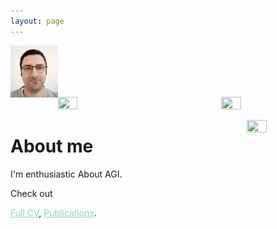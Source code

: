 ```yaml
---
layout: page
---
```


<!--<span style="display:block; margin-top:-30px;">
![My face](my_profile2c.jpg)
</span>-->

<img align="left" src="my_profile2c.jpg" width="15%" height="10%">

<br/><br/><br/><br/>

<img align="left" src="DENN.gif" width="25%" height="25%">
<p align="center">
  <img src="DENN.gif" width="25%" height="25%">
</p>
<img align="right" src="DENN.gif" width="25%" height="25%">




# About me

I'm enthusiastic About AGI. 

Check out
<!--<a style="color:#8dd3c7" href="https://shimon-k.github.io/AGI-Course/">AGI Course</a>,-->
<a style="color:#8dd3c7" href="/cv.html">Full CV</a>,
<a style="color:#8dd3c7" href="/publications.html">Publications</a>.



